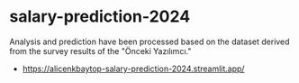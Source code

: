 # salary-prediction-2024
Analysis and prediction have been processed based on the dataset derived from the survey results of the "Önceki Yazılımcı."

- https://alicenkbaytop-salary-prediction-2024.streamlit.app/
